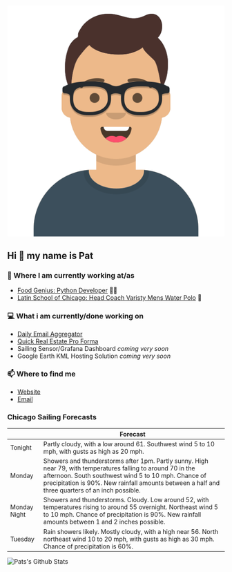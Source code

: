 [![Social banner for p-j-falconer](https://raw.githubusercontent.com/P-J-FALCONER/P-J-FALCONER/master/assets/avataaars.svg)](https://patfalconer.com/)
## Hi :wave: my name is Pat

### 💼 Where I am currently working at/as
- [Food Genius: Python Developer](https://getfoodgenius.com/) 🍔🐍
- [Latin School of Chicago: Head Coach Varisty Mens Water Polo](https://www.latinschool.org/) 🤽


### 💻 What i am currently/done working on
 - [Daily Email Aggregator](https://github.com/P-J-FALCONER/dott_daily_mail)
 - [Quick Real Estate Pro Forma](https://github.com/P-J-FALCONER/henry)
 - Sailing Sensor/Grafana Dashboard *coming very soon*
 - Google Earth KML Hosting Solution *coming very soon*

### 📫 Where to find me
 - [Website](https://patfalconer.com/)
 - [Email](mailto:patrick.j.falconer@gmail.com)


### Chicago Sailing Forecasts
|   | Forecast  |
|---|---|
| Tonight | Partly cloudy, with a low around 61. Southwest wind 5 to 10 mph, with gusts as high as 20 mph. |
| Monday | Showers and thunderstorms after 1pm. Partly sunny. High near 79, with temperatures falling to around 70 in the afternoon. South southwest wind 5 to 10 mph. Chance of precipitation is 90%. New rainfall amounts between a half and three quarters of an inch possible. |
| Monday Night | Showers and thunderstorms. Cloudy. Low around 52, with temperatures rising to around 55 overnight. Northeast wind 5 to 10 mph. Chance of precipitation is 90%. New rainfall amounts between 1 and 2 inches possible. |
| Tuesday | Rain showers likely. Mostly cloudy, with a high near 56. North northeast wind 10 to 20 mph, with gusts as high as 30 mph. Chance of precipitation is 60%. |

![Pats's Github Stats](https://github-readme-stats.vercel.app/api?username=p-j-falconer&show_icons=true&theme=radical)
